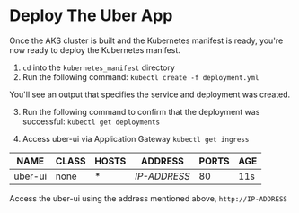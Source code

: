 # Deploy The Uber App

Once the AKS cluster is built and the Kubernetes manifest is ready, you're now ready to deploy the Kubernetes manifest.

1. `cd` into the `kubernetes_manifest` directory
2. Run the following command:
`kubectl create -f deployment.yml`

You'll see an output that specifies the service and deployment was created.

3. Run the following command to confirm that the deployment was successful:
`kubectl get deployments`

4. Access uber-ui via Application Gateway
`kubectl get ingress`

| NAME | CLASS | HOSTS | ADDRESS | PORTS | AGE |
|-|-|-|-|-|-|
| uber-ui | none | * | _*IP-ADDRESS*_ | 80 | 11s |

Access the uber-ui using the address mentioned above, `http://IP-ADDRESS`